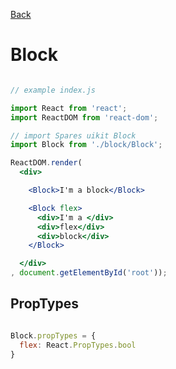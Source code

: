 [Back](https://github.com/korchemkin/spares)

# Block

```jsx

// example index.js

import React from 'react';
import ReactDOM from 'react-dom';

// import Spares uikit Block
import Block from './block/Block';

ReactDOM.render(
  <div>

    <Block>I'm a block</Block>

    <Block flex>
      <div>I'm a </div>
      <div>flex</div>
      <div>block</div>
    </Block>

  </div>
, document.getElementById('root'));

```

## PropTypes

```jsx

Block.propTypes = {
  flex: React.PropTypes.bool
}

```
